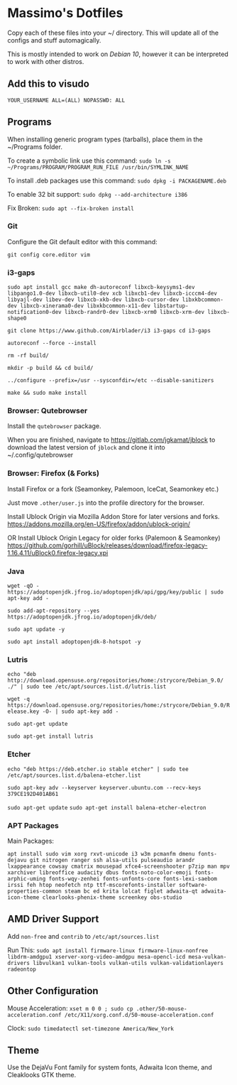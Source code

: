 # Massimo's Dotfiles

Copy each of these files into your ~/ directory. This will update all of the configs and stuff automagically.

This is mostly intended to work on *Debian 10*, however it can be interpreted to work with other distros.

## Add this to visudo

`YOUR_USERNAME ALL=(ALL) NOPASSWD: ALL`

## Programs

When installing generic program types (tarballs), place them in the ~/Programs folder.

To create a symbolic link use this command: 
`sudo ln -s ~/Programs/PROGRAM/PROGRAM_RUN_FILE /usr/bin/SYMLINK_NAME`

To install .deb packages use this command:
`sudo dpkg -i PACKAGENAME.deb`

To enable 32 bit support:
`sudo dpkg --add-architecture i386`

Fix Broken:
`sudo apt --fix-broken install`

### Git

Configure the Git default editor with this command:

`git config core.editor vim`

### i3-gaps

`sudo apt install gcc make dh-autoreconf libxcb-keysyms1-dev libpango1.0-dev libxcb-util0-dev xcb libxcb1-dev libxcb-icccm4-dev libyajl-dev libev-dev libxcb-xkb-dev libxcb-cursor-dev libxkbcommon-dev libxcb-xinerama0-dev libxkbcommon-x11-dev libstartup-notification0-dev libxcb-randr0-dev libxcb-xrm0 libxcb-xrm-dev libxcb-shape0`

`git clone https://www.github.com/Airblader/i3 i3-gaps
cd i3-gaps`

`autoreconf --force --install`

`rm -rf build/`

`mkdir -p build && cd build/`

`../configure --prefix=/usr --sysconfdir=/etc --disable-sanitizers`

`make && sudo make install`

### Browser: Qutebrowser

Install the `qutebrowser` package.

When you are finished, navigate to https://gitlab.com/jgkamat/jblock to download the latest version of `jblock` and clone it into ~/.config/qutebrowser

### Browser: Firefox (& Forks) 

Install Firefox or a fork (Seamonkey, Palemoon, IceCat, Seamonkey etc.)

Just move `.other/user.js` into the profile directory for the browser.

Install Ublock Origin via Mozilla Addon Store for later versions and forks. https://addons.mozilla.org/en-US/firefox/addon/ublock-origin/

OR Install Ublock Origin Legacy for older forks (Palemoon & Seamonkey) https://github.com/gorhill/uBlock/releases/download/firefox-legacy-1.16.4.11/uBlock0.firefox-legacy.xpi

### Java 

`wget -qO - https://adoptopenjdk.jfrog.io/adoptopenjdk/api/gpg/key/public | sudo apt-key add -`

`sudo add-apt-repository --yes https://adoptopenjdk.jfrog.io/adoptopenjdk/deb/`

`sudo apt update -y`

`sudo apt install adoptopenjdk-8-hotspot -y`

### Lutris

`echo "deb 
http://download.opensuse.org/repositories/home:/strycore/Debian_9.0/ ./"
 | sudo tee /etc/apt/sources.list.d/lutris.list`
 
 `wget -q https://download.opensuse.org/repositories/home:/strycore/Debian_9.0/Release.key -O- | sudo apt-key add -`
 
 `sudo apt-get update`
 
 `sudo apt-get install lutris`
 
### Etcher

`echo "deb https://deb.etcher.io stable etcher" | sudo tee /etc/apt/sources.list.d/balena-etcher.list`

`sudo apt-key adv --keyserver keyserver.ubuntu.com --recv-keys 379CE192D401AB61`

`sudo apt-get update`
`sudo apt-get install balena-etcher-electron`

### APT Packages

Main Packages:

`apt install sudo vim xorg rxvt-unicode i3 w3m pcmanfm dmenu fonts-dejavu git nitrogen ranger ssh alsa-utils pulseaudio arandr lxappearance cowsay cmatrix mousepad xfce4-screenshooter p7zip man mpv xarchiver libreoffice audacity dbus fonts-noto-color-emoji fonts-arphic-uming fonts-wqy-zenhei fonts-unfonts-core fonts-lexi-saebom irssi feh htop neofetch ntp ttf-mscorefonts-installer software-properties-common steam bc ed krita lolcat figlet adwaita-qt adwaita-icon-theme clearlooks-phenix-theme screenkey obs-studio`

## AMD Driver Support

Add `non-free` and `contrib` to `/etc/apt/sources.list`

Run This: `sudo apt install firmware-linux firmware-linux-nonfree libdrm-amdgpu1 xserver-xorg-video-amdgpu mesa-opencl-icd mesa-vulkan-drivers libvulkan1 vulkan-tools vulkan-utils vulkan-validationlayers radeontop`


## Other Configuration

Mouse Acceleration: `xset m 0 0 ; sudo cp .other/50-mouse-acceleration.conf /etc/X11/xorg.conf.d/50-mouse-acceleration.conf`

Clock: `sudo timedatectl set-timezone America/New_York`

## Theme

Use the DejaVu Font family for system fonts, Adwaita Icon theme, and Cleaklooks GTK theme.
